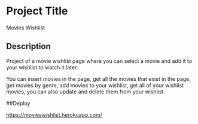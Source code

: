 # Project Title

Movies Wishlist

## Description

Project of a movie wishlist page where you can select a movie and add it to your wishlist to watch it later.

You can insert movies in the page, get all the movies that exist in the page, get movies by genre, add movies to your wishlist, get all of your wishlist movies, you can also update and delete them from your wishlist.

##Deploy

https://movieswishlist.herokuapp.com/
